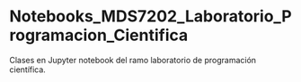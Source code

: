 # Notebooks_MDS7202_Laboratorio_Programacion_Cientifica
Clases en Jupyter notebook del ramo laboratorio de programación científica.
